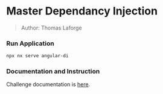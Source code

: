 # Master Dependancy Injection

> Author: Thomas Laforge

### Run Application

```bash
npx nx serve angular-di
```

### Documentation and Instruction

Challenge documentation is [here](https://angular-challenges.vercel.app/challenges/angular/16-di/).
